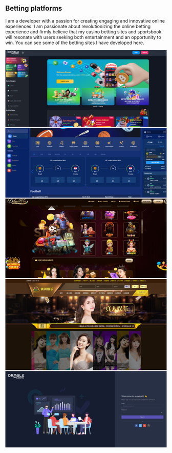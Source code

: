 ## Betting platforms

I am a developer with a passion for creating engaging and innovative online experiences. 
I am passionate about revolutionizing the online betting experience and firmly believe that my casino betting sites and sportsbook will resonate with users seeking both entertainment and an opportunity to win.
You can see some of the betting sites I have developed here.

<img  src="assets/10.png" />
<img  src="assets/sports.png" />
<img  src="assets/4.png" />
<img  src="assets/5.png" />
<img  src="assets/6.png" />


